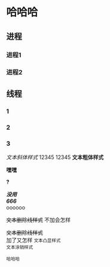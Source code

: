 # 哈哈哈

## 进程

### 进程1
### 进程2

## 线程

### 1

### 2
### 3

*文本斜体样式*
12345
	12345
**文本粗体样式**

**嘿嘿**


**?**



***没用***</br>
***666***</br>
oooooo


~~文本删除线样式~~
不加会怎样

~~文本删除线样式~~</br>
加了又怎样
``文本凸显样式``<br>
`文本涂销样式`<br>

```哈哈哈```</br>






